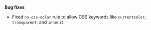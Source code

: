**Bug fixes**

- Fixed `no-css-color` rule to allow CSS keywords like `currentcolor`, `transparent`, and `inherit`
